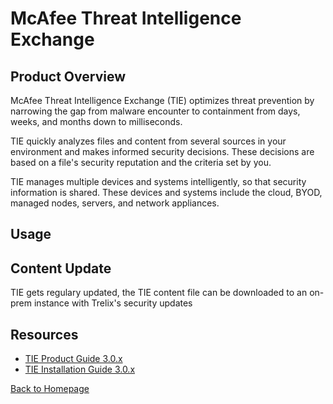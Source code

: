 # McAfee Threat Intelligence Exchange

## Product Overview
McAfee Threat Intelligence Exchange (TIE) optimizes threat prevention by narrowing the gap from malware encounter to containment from days, weeks, and months down to milliseconds.

TIE quickly analyzes files and content from several sources in your environment and makes informed security decisions. These decisions are based on a file's security reputation and the criteria set by you.

TIE manages multiple devices and systems intelligently, so that security information is shared. These devices and systems include the cloud, BYOD, managed nodes, servers, and network appliances.

## Usage

## Content Update
TIE gets regulary updated, the TIE content file can be downloaded to an on-prem instance with Trelix's security updates

## Resources
- [TIE Product Guide 3.0.x](/PDF/Threat%20Intelligence%20Exchange/mcafee_threat_intelligence_exchange_3.0.x_product_guide_9-24-2022.pdf)
- [TIE Installation Guide 3.0.x](/PDF/Threat%20Intelligence%20Exchange/mcafee_threat_intelligence_exchange_3.0.x_installation_guide_9-24-2022.pdf)

[Back to Homepage](/README.md)